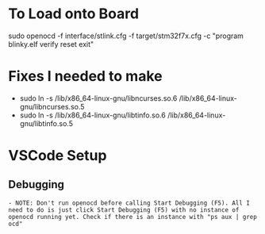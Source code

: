
# To Load onto Board
sudo openocd -f interface/stlink.cfg -f target/stm32f7x.cfg -c "program blinky.elf verify reset exit"

# Fixes I needed to make
- sudo ln -s /lib/x86_64-linux-gnu/libncurses.so.6 /lib/x86_64-linux-gnu/libncurses.so.5
- sudo ln -s /lib/x86_64-linux-gnu/libtinfo.so.6 /lib/x86_64-linux-gnu/libtinfo.so.5

# VSCode Setup
## Debugging
    - NOTE: Don't run openocd before calling Start Debugging (F5). All I need to do is just click Start Debugging (F5) with no instance of openocd running yet. Check if there is an instance with "ps aux | grep ocd" 
    
